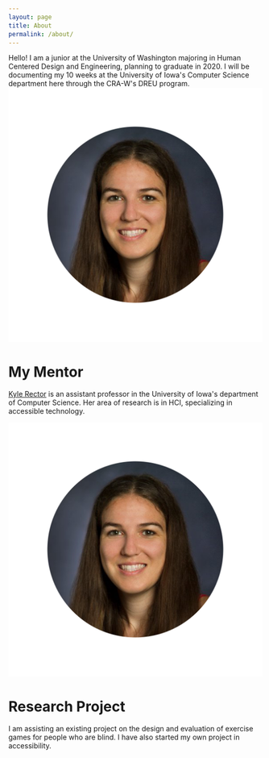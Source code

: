 ```yaml
---
layout: page
title: About
permalink: /about/
---
```


Hello! I am a junior at the University of Washington majoring in Human Centered Design and Engineering, planning to graduate in 2020. I will be documenting my 10 weeks at the University of Iowa's Computer Science department here through the CRA-W's DREU program.![kyle rector](images/kyle.png)


# My Mentor

[Kyle Rector](http://homepage.cs.uiowa.edu/~krector/) is an assistant professor in the University of Iowa's department of Computer Science. Her area of research is in HCI, specializing in accessible technology.

![kyle rector](/images/kyle.png)


# Research Project

I am assisting an existing project on the design and evaluation of exercise games for people who are blind. I have also started my own project in accessibility. 